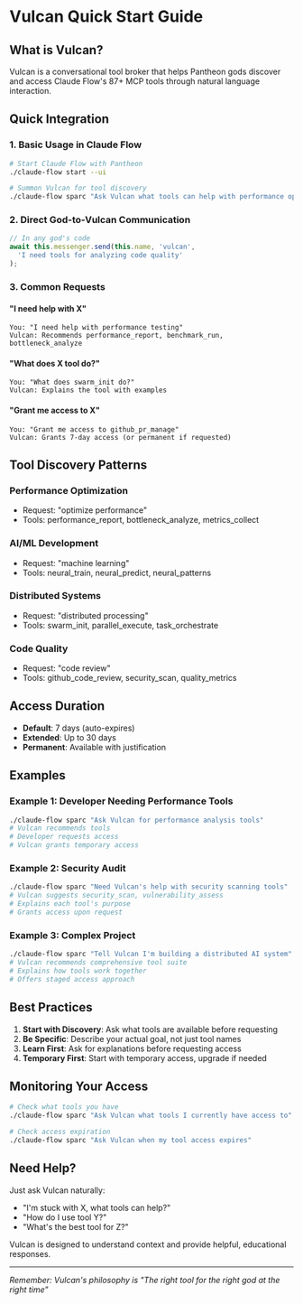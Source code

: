 # Vulcan Quick Start Guide

## What is Vulcan?

Vulcan is a conversational tool broker that helps Pantheon gods discover and access Claude Flow's 87+ MCP tools through natural language interaction.

## Quick Integration

### 1. Basic Usage in Claude Flow

```bash
# Start Claude Flow with Pantheon
./claude-flow start --ui

# Summon Vulcan for tool discovery
./claude-flow sparc "Ask Vulcan what tools can help with performance optimization"
```

### 2. Direct God-to-Vulcan Communication

```javascript
// In any god's code
await this.messenger.send(this.name, 'vulcan', 
  'I need tools for analyzing code quality'
);
```

### 3. Common Requests

#### "I need help with X"
```
You: "I need help with performance testing"
Vulcan: Recommends performance_report, benchmark_run, bottleneck_analyze
```

#### "What does X tool do?"
```
You: "What does swarm_init do?"
Vulcan: Explains the tool with examples
```

#### "Grant me access to X"
```
You: "Grant me access to github_pr_manage"
Vulcan: Grants 7-day access (or permanent if requested)
```

## Tool Discovery Patterns

### Performance Optimization
- Request: "optimize performance"
- Tools: performance_report, bottleneck_analyze, metrics_collect

### AI/ML Development
- Request: "machine learning"
- Tools: neural_train, neural_predict, neural_patterns

### Distributed Systems
- Request: "distributed processing"
- Tools: swarm_init, parallel_execute, task_orchestrate

### Code Quality
- Request: "code review"
- Tools: github_code_review, security_scan, quality_metrics

## Access Duration

- **Default**: 7 days (auto-expires)
- **Extended**: Up to 30 days
- **Permanent**: Available with justification

## Examples

### Example 1: Developer Needing Performance Tools
```bash
./claude-flow sparc "Ask Vulcan for performance analysis tools"
# Vulcan recommends tools
# Developer requests access
# Vulcan grants temporary access
```

### Example 2: Security Audit
```bash
./claude-flow sparc "Need Vulcan's help with security scanning tools"
# Vulcan suggests security_scan, vulnerability_assess
# Explains each tool's purpose
# Grants access upon request
```

### Example 3: Complex Project
```bash
./claude-flow sparc "Tell Vulcan I'm building a distributed AI system"
# Vulcan recommends comprehensive tool suite
# Explains how tools work together
# Offers staged access approach
```

## Best Practices

1. **Start with Discovery**: Ask what tools are available before requesting
2. **Be Specific**: Describe your actual goal, not just tool names
3. **Learn First**: Ask for explanations before requesting access
4. **Temporary First**: Start with temporary access, upgrade if needed

## Monitoring Your Access

```bash
# Check what tools you have
./claude-flow sparc "Ask Vulcan what tools I currently have access to"

# Check access expiration
./claude-flow sparc "Ask Vulcan when my tool access expires"
```

## Need Help?

Just ask Vulcan naturally:
- "I'm stuck with X, what tools can help?"
- "How do I use tool Y?"
- "What's the best tool for Z?"

Vulcan is designed to understand context and provide helpful, educational responses.

---

*Remember: Vulcan's philosophy is "The right tool for the right god at the right time"*